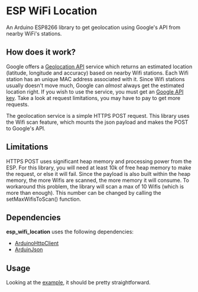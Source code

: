 # ESP WiFi Location
An Arduino ESP8266 library to get geolocation using Google's API from nearby WiFi's stations.

## How does it work?
Google offers a [Geolocation API](https://developers.google.com/maps/documentation/geolocation/overview) service which returns an estimated location (latitude, longitude and accuracy) based on nearby Wifi stations. Each Wifi station has an unique MAC address associated with it. Since Wifi stations usually doesn't move much, Google can *almost* always get the estimated location right. If you wish to use the service, you must get an [Google API key](https://developers.google.com/maps/documentation/geolocation/get-api-key). Take a look at request limitations, you may have to pay to get more requests.

The geolocation service is a simple HTTPS POST request. This library uses the Wifi scan feature, which mounts the json payload and makes the POST to Google's API.

## Limitations
HTTPS POST uses significant heap memory and processing power from the ESP. For this library, you will need at least 10k of free heap memory to make the request, or else it will fail. Since the payload is also built within the heap memory, the more Wifis are scanned, the more memory it will consume. To workaround this problem, the library will scan a max of 10 Wifis (which is more than enough). This number can be changed by calling the setMaxWifisToScan() function.

## Dependencies
**esp_wifi_location** uses the following dependencies:
* [ArduinoHttpClient](https://github.com/arduino-libraries/ArduinoHttpClient)
* [ArduinJson](https://github.com/bblanchon/ArduinoJson)

## Usage
Looking at the [example](examples/location.cpp), it should be pretty straightforward.
